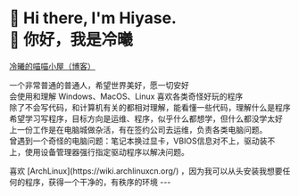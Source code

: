 # 👋 Hi there, I'm Hiyase.<br>👋 你好，我是冷曦<br>
[冷曦的喵喵小屋（博客）](https://Hiyase.Github.io/)
<p>一个非常普通的普通人，希望世界美好，愿一切安好<br> 
会使用和理解 Windows、MacOS、Linux 喜欢各类奇怪好玩的程序<br>
除了不会写代码，和计算机有关的都相对理解，能看懂一些代码，理解什么是程序<br>
希望学习写程序，目标方向是运维、程序，似乎什么都想学，但什么都没学太好<br>
上一份工作是在电脑城做杂活，有在签约公司去运维，负责各类电脑问题。<br>
曾遇到一个奇怪的电脑问题：笔记本换过显卡，VBIOS信息对不上，驱动装不上，使用设备管理器强行指定驱动程序以解决问题。<br></p>
喜欢 [ArchLinux](https://wiki.archlinuxcn.org/) ，因为我可以从头安装我想要任何的程序，获得一个干净的，有秩序的环境
---

<!--
**Hiyase/Hiyase** is a ✨ _special_ ✨ repository because its `README.md` (this file) appears on your GitHub profile.

Here are some ideas to get you started:

- 🔭 I’m currently working on ...
- 🌱 I’m currently learning ...
- 👯 I’m looking to collaborate on ...
- 🤔 I’m looking for help with ...
- 💬 Ask me about ...
- 📫 How to reach me: ...
- 😄 Pronouns: ...
- ⚡ Fun fact: ...
-->
